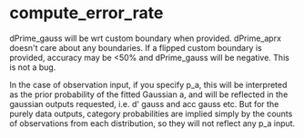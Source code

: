 # compute_error_rate


dPrime_gauss will be wrt custom boundary when provided. dPrime_aprx doesn't care about any boundaries. If a flipped custom boundary is provided, accuracy may be <50% and dPrime_gauss will be negative. This is not a bug.

In the case of observation input, if you specify p_a, this will be interpreted as the prior probability of the fitted Gaussian a, and will be reflected in the gaussian outputs requested, i.e. d' gauss and acc gauss etc. But for the purely data outputs, category probabilities are implied simply by the counts of observations from each distribution, so they will not reflect any p_a input.
